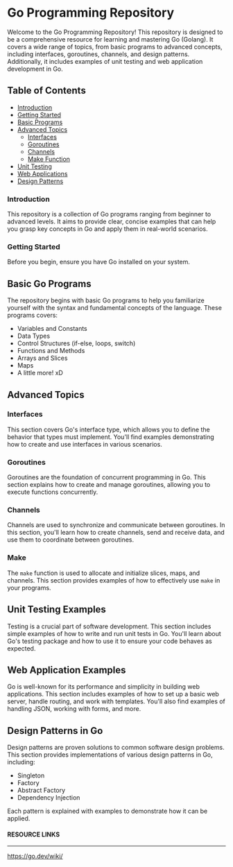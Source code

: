 # Go Programming Repository

Welcome to the Go Programming Repository! This repository is designed to be a comprehensive resource for learning and mastering Go (Golang). It covers a wide range of topics, from basic programs to advanced concepts, including interfaces, goroutines, channels, and design patterns. Additionally, it includes examples of unit testing and web application development in Go.

## Table of Contents

- [Introduction](#introduction)
- [Getting Started](#getting-started)
- [Basic Programs](#basic-programs)
- [Advanced Topics](#advanced-topics)
  - [Interfaces](#interfaces)
  - [Goroutines](#goroutines)
  - [Channels](#channels)
  - [Make Function](#make-function)
- [Unit Testing](#unit-testing)
- [Web Applications](#web-applications)
- [Design Patterns](#design-patterns)

### Introduction

This repository is a collection of Go programs ranging from beginner to advanced levels. It aims to provide clear, concise examples that can help you grasp key concepts in Go and apply them in real-world scenarios.

### Getting Started

Before you begin, ensure you have Go installed on your system.


Basic Go Programs
-----------------

The repository begins with basic Go programs to help you familiarize yourself with the syntax and fundamental concepts of the language. These programs covers:

*   Variables and Constants
*   Data Types
*   Control Structures (if-else, loops, switch)
*   Functions and Methods
*   Arrays and Slices
*   Maps
*   A little more! xD

Advanced Topics
---------------

### Interfaces

This section covers Go's interface type, which allows you to define the behavior that types must implement. You'll find examples demonstrating how to create and use interfaces in various scenarios.

### Goroutines

Goroutines are the foundation of concurrent programming in Go. This section explains how to create and manage goroutines, allowing you to execute functions concurrently.

### Channels

Channels are used to synchronize and communicate between goroutines. In this section, you'll learn how to create channels, send and receive data, and use them to coordinate between goroutines.

### Make

The `make` function is used to allocate and initialize slices, maps, and channels. This section provides examples of how to effectively use `make` in your programs.

Unit Testing Examples
---------------------

Testing is a crucial part of software development. This section includes simple examples of how to write and run unit tests in Go. You'll learn about Go's testing package and how to use it to ensure your code behaves as expected.

Web Application Examples
------------------------

Go is well-known for its performance and simplicity in building web applications. This section includes examples of how to set up a basic web server, handle routing, and work with templates. You'll also find examples of handling JSON, working with forms, and more.

Design Patterns in Go
---------------------

Design patterns are proven solutions to common software design problems. This section provides implementations of various design patterns in Go, including:

*   Singleton
*   Factory
*   Abstract Factory
*   Dependency Injection


Each pattern is explained with examples to demonstrate how it can be applied.


#### RESOURCE LINKS
---------------------
https://go.dev/wiki/


